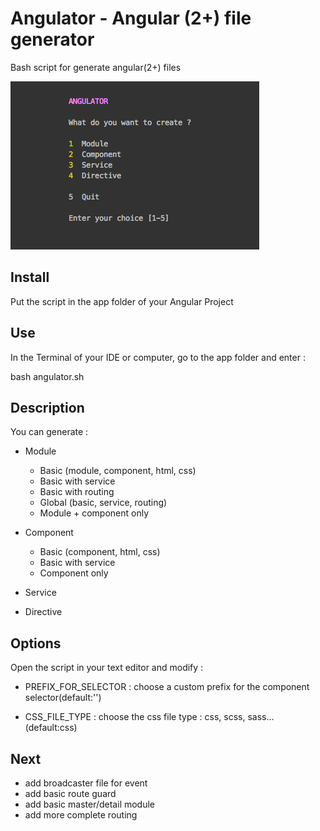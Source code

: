 # Angulator - Angular (2+) file generator

Bash script for generate angular(2+) files

![alt text](https://github.com/romainsauvez/angulator/blob/master/angulator.png)

## Install 

Put the script in the app folder of your Angular Project

##  Use

In the Terminal of your IDE or computer, go to the app folder and enter : 

bash angulator.sh


##  Description

You can generate : 

- Module

  - Basic (module, component, html, css)
  - Basic with service
  - Basic with routing
  - Global (basic, service, routing)
  - Module + component only
  
- Component

  - Basic (component, html, css)
  - Basic with service
  - Component only
  
- Service

- Directive


## Options

Open the script in your text editor and modify : 

- PREFIX_FOR_SELECTOR : choose a custom prefix for the component selector(default:'')

- CSS_FILE_TYPE : choose the css file type : css, scss, sass...(default:css)


## Next

  - add broadcaster file for event
  - add basic route guard
  - add basic master/detail module
  - add more complete routing
  
